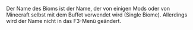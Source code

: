 Der Name des Bioms ist der Name, der von einigen Mods oder von Minecraft selbst mit dem Buffet verwendet wird (Single Biome). Allerdings wird der Name nicht in das F3-Menü geändert.